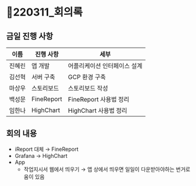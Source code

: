 # 📄220311_회의록

## 금일 진행 사항
|이름|진행 사항|세부|
|------|---|---|
|진혜린|앱 개발|어플리케이션 인터페이스 설계|
|김선혁|서버 구축|GCP 환경 구축|
|마상우|스토리보드|스토리보드 작성|
|백성문|FineReport|FineReport 사용법 정리|
|임한나|HighChart|HighChart 사용법 정리|


## 회의 내용

- iReport 대체 → FineReport
- Grafana → HighChart
- App
    - 작업지시서 웹에서 띄우기 → 앱 상에서 띄우면 일일이 다운받아야하는 번거로움이 있음
